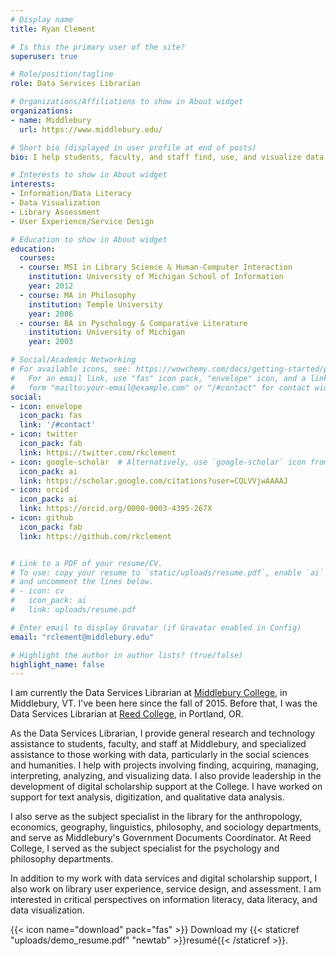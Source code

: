 ```yaml
---
# Display name
title: Ryan Clement

# Is this the primary user of the site?
superuser: true

# Role/position/tagline
role: Data Services Librarian

# Organizations/Affiliations to show in About widget
organizations:
- name: Middlebury
  url: https://www.middlebury.edu/

# Short bio (displayed in user profile at end of posts)
bio: I help students, faculty, and staff find, use, and visualize data and other information. My research interests include information and data literacy, data visualization, library assessment, and user experience/service design.

# Interests to show in About widget
interests:
- Information/Data Literacy
- Data Visualization
- Library Assessment
- User Experience/Service Design

# Education to show in About widget
education:
  courses:
  - course: MSI in Library Science & Human-Computer Interaction
    institution: University of Michigan School of Information
    year: 2012
  - course: MA in Philosophy
    institution: Temple University
    year: 2006
  - course: BA in Pyschology & Comparative Literature
    institution: University of Michigan
    year: 2003

# Social/Academic Networking
# For available icons, see: https://wowchemy.com/docs/getting-started/page-builder/#icons
#   For an email link, use "fas" icon pack, "envelope" icon, and a link in the
#   form "mailto:your-email@example.com" or "/#contact" for contact widget.
social:
- icon: envelope
  icon_pack: fas
  link: '/#contact'
- icon: twitter
  icon_pack: fab
  link: https://twitter.com/rkclement
- icon: google-scholar  # Alternatively, use `google-scholar` icon from `ai` icon pack
  icon_pack: ai
  link: https://scholar.google.com/citations?user=CQLVVjwAAAAJ
- icon: orcid
  icon_pack: ai
  link: https://orcid.org/0000-0003-4395-267X
- icon: github
  icon_pack: fab
  link: https://github.com/rkclement


# Link to a PDF of your resume/CV.
# To use: copy your resume to `static/uploads/resume.pdf`, enable `ai` icons in `params.toml`, 
# and uncomment the lines below.
# - icon: cv
#   icon_pack: ai
#   link: uploads/resume.pdf

# Enter email to display Gravatar (if Gravatar enabled in Config)
email: "rclement@middlebury.edu"

# Highlight the author in author lists? (true/false)
highlight_name: false
---
```


I am currently the Data Services Librarian at [Middlebury College](https://go.middlebury.edu/library), in Middlebury, VT. I've been here since the fall of 2015. Before that, I was the Data Services Librarian at [Reed College](https://library.reed.edu), in Portland, OR.

As the Data Services Librarian, I provide general research and technology assistance to students, faculty, and staff at Middlebury, and specialized assistance to those working with data, particularly in the social sciences and humanities. I help with projects involving finding, acquiring, managing, interpreting, analyzing, and visualizing data. I also provide leadership in the development of digital scholarship support at the College. I have worked on support for text analysis, digitization, and qualitative data analysis.

I also serve as the subject specialist in the library for the anthropology, economics, geography, linguistics, philosophy, and sociology departments, and serve as Middlebury's Government Documents Coordinator. At Reed College, I served as the subject specialist for the psychology and philosophy departments.

In addition to my work with data services and digital scholarship support, I also work on library user experience, service design, and assessment. I am interested in critical perspectives on information literacy, data literacy, and data visualization.


{{< icon name="download" pack="fas" >}} Download my {{< staticref "uploads/demo_resume.pdf" "newtab" >}}resumé{{< /staticref >}}.
